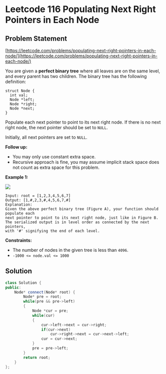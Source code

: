 # Leetcode 116 Populating Next Right Pointers in Each Node

## Problem Statement

[https://leetcode.com/problems/populating-next-right-pointers-in-each-node/](https://leetcode.com/problems/populating-next-right-pointers-in-each-node/)

You are given a **perfect binary tree** where all leaves are on the same level, and every parent has two children. The binary tree has the following definition:

```text
struct Node {
  int val;
  Node *left;
  Node *right;
  Node *next;
}
```

Populate each next pointer to point to its next right node. If there is no next right node, the next pointer should be set to `NULL`.

Initially, all next pointers are set to `NULL`.

**Follow up:**

* You may only use constant extra space.
* Recursive approach is fine, you may assume implicit stack space does not count as extra space for this problem.

**Example 1:**

![](https://assets.leetcode.com/uploads/2019/02/14/116_sample.png)

```text
Input: root = [1,2,3,4,5,6,7]
Output: [1,#,2,3,#,4,5,6,7,#]
Explanation: 
Given the above perfect binary tree (Figure A), your function should populate each 
next pointer to point to its next right node, just like in Figure B. 
The serialized output is in level order as connected by the next pointers, 
with '#' signifying the end of each level.
```

**Constraints:**

* The number of nodes in the given tree is less than `4096`.
* `-1000 <= node.val <= 1000`

## Solution

```cpp
class Solution {
public:
    Node* connect(Node* root) {
        Node* pre = root;
        while(pre && pre->left)
        {
            Node *cur = pre;
            while(cur)
            {
                cur->left->next = cur->right;
                if(cur->next) 
                    cur->right->next = cur->next->left;
                cur = cur->next;
            }
            pre = pre->left;
        }
        return root;
    }
};
```

